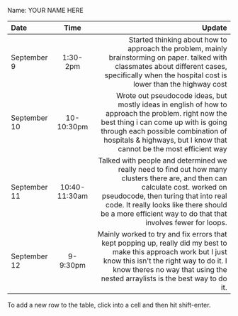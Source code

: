 Name: YOUR NAME HERE

| Date         |     Time      |                                                                                                                                                                                                                                                                            Update |
|:-------------|:-------------:|----------------------------------------------------------------------------------------------------------------------------------------------------------------------------------------------------------------------------------------------------------------------------------:|
| September 9  |   1:30-2pm    |                                                                               Started thinking about how to approach the problem, mainly brainstorming on paper. talked with classmates about different cases, specifically when the hospital cost is lower than the highway cost |
| September 10 |  10-10:30pm   |                          Wrote out pseudocode ideas, but mostly ideas in english of how to approach the problem. right now the best thing i can come up with is going through each possible combination of hospitals & highways, but I know that cannot be the most efficient way |
| September 11 | 10:40-11:30am | Talked with people and determined we really need to find out how many clusters there are, and then can calculate cost. worked on pseudocode, then turing that into real code. It really looks like there should be a more efficient way to do that that involves fewer for loops. |
| September 12 |   9-9:30pm    |                                        Mainly worked to try and fix errors that kept popping up, really did my best to make this approach work but I just know this isn't the right way to do it. I know theres no way that using the nested arraylists is the best way to do it. |


To add a new row to the table, click into a cell and then hit shift-enter.